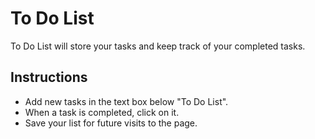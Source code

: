To Do List
========

To Do List will store your tasks  and keep track of your completed tasks.

Instructions
----------------

- Add new tasks in the text box below "To Do List".
- When a task is completed, click on it.
- Save your list for future visits to the page.